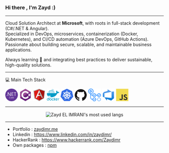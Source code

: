 ### Hi there , I'm Zayd :)

---

Cloud Solution Architect at <strong>Microsoft</strong>, with roots in full-stack development (C#/.NET & Angular).  
Specialized in DevOps, microservices, containerization (Docker, Kubernetes), and CI/CD automation (Azure DevOps, GitHub Actions).  
Passionate about building secure, scalable, and maintainable business applications.  

Always learning 🌱 and integrating best practices to deliver sustainable, high-quality solutions.  

---
💻 Main Tech Stack

<img src="https://github.com/devicons/devicon/blob/master/icons/dotnetcore/dotnetcore-original.svg" alt="dotnet logo" width="40" height="40" /> <img src="https://github.com/devicons/devicon/blob/master/icons/csharp/csharp-original.svg" alt="csharp logo" width="40" height="40" /> <img src="https://github.com/devicons/devicon/blob/master/icons/angularjs/angularjs-original.svg" alt="angular logo" width="40" height="40" /> <img src="https://github.com/devicons/devicon/blob/master/icons/docker/docker-plain-wordmark.svg" alt="csharp logo" width="40" height="40" /> <img src="https://github.com/devicons/devicon/blob/master/icons/kubernetes/kubernetes-plain.svg" alt="k8s logo" width="40" height="40" /> <img src="https://github.com/devicons/devicon/blob/master/icons/github/github-original.svg" alt="angular logo" width="40" height="40" /> <img src="https://github.com/devicons/devicon/blob/master/icons/githubactions/githubactions-original.svg" alt="angular logo" width="40" height="40" /> <img src="https://github.com/devicons/devicon/blob/master/icons/azuredevops/azuredevops-original.svg" alt="angular logo" width="40" height="40" /> <img src="https://github.com/devicons/devicon/blob/master/icons/javascript/javascript-original.svg" alt="JavaScript logo" width="40" height="40" />

---

<div align="center"><img align="center" src="https://github-readme-stats.vercel.app/api/top-langs/?username=zaydimr&layout=compact" alt="Zayd EL IMRANI's most used langs"/></div>
<div align="center">
</div>

---

-   Portfolio : [zaydimr.me](https://zaydimr.me/)
-   Linkedin : https://www.linkedin.com/in/zaydimr/
-   HackerRank : https://www.hackerrank.com/Zaydimr
-   Own packages : [npm](https://www.npmjs.com/~zaydimr)

